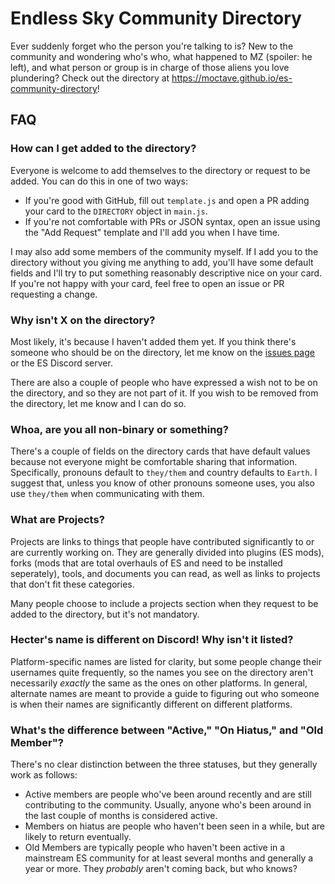 # Endless Sky Community Directory

Ever suddenly forget who the person you're talking to is? New to the community and wondering who's who, what happened to MZ (spoiler: he left), and what person or group is in charge of those aliens you love plundering? Check out the directory at https://moctave.github.io/es-community-directory!

## FAQ

### How can I get added to the directory?

Everyone is welcome to add themselves to the directory or request to be added. You can do this in one of two ways:

- If you're good with GitHub, fill out `template.js` and open a PR adding your card to the `DIRECTORY` object in `main.js`.
- If you're not comfortable with PRs or JSON syntax, open an issue using the "Add Request" template and I'll add you when I have time.

I may also add some members of the community myself. If I add you to the directory without you giving me anything to add, you'll have some default fields and I'll try to put something reasonably descriptive nice on your card. If you're not happy with your card, feel free to open an issue or PR requesting a change.

### Why isn't X on the directory?

Most likely, it's because I haven't added them yet. If you think there's someone who should be on the directory, let me know on the [issues page](https://github.com/moctave/es-community-directory/issues) or the ES Discord server.

There are also a couple of people who have expressed a wish not to be on the directory, and so they are not part of it. If you wish to be removed from the directory, let me know and I can do so.

### Whoa, are you all non-binary or something?

There's a couple of fields on the directory cards that have default values because not everyone might be comfortable sharing that information. Specifically, pronouns default to `they/them` and country defaults to `Earth`. I suggest that, unless you know of other pronouns someone uses, you also use `they/them` when communicating with them.

### What are Projects?

Projects are links to things that people have contributed significantly to or are currently working on. They are generally divided into plugins (ES mods), forks (mods that are total overhauls of ES and need to be installed seperately), tools, and documents you can read, as well as links to projects that don't fit these categories.

Many people choose to include a projects section when they request to be added to the directory, but it's not mandatory.

### Hecter's name is different on Discord! Why isn't it listed?

Platform-specific names are listed for clarity, but some people change their usernames quite frequently, so the names you see on the directory aren't necessarily *exactly* the same as the ones on other platforms. In general, alternate names are meant to provide a guide to figuring out who someone is when their names are significantly different on different platforms.

### What's the difference between "Active," "On Hiatus," and "Old Member"?

There's no clear distinction between the three statuses, but they generally work as follows:

- Active members are people who've been around recently and are still contributing to the community. Usually, anyone who's been around in the last couple of months is considered active.
- Members on hiatus are people who haven't been seen in a while, but are likely to return eventually.
- Old Members are typically people who haven't been active in a mainstream ES community for at least several months and generally a year or more. They *probably* aren't coming back, but who knows?
